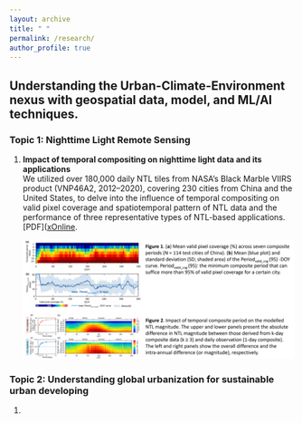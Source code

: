 ```yaml
---
layout: archive
title: " "
permalink: /research/
author_profile: true
---
```


## Understanding the Urban-Climate-Environment nexus with geospatial data, model, and ML/AI techniques. 

### Topic 1: Nighttime Light Remote Sensing

1. **Impact of temporal compositing on nighttime light data and its applications**   
  We utilized over 180,000 daily NTL tiles from NASA’s Black Marble VIIRS product (VNP46A2, 2012–2020), covering 230 cities from China and the United States, to delve    into the influence of temporal compositing on valid pixel coverage and spatiotemporal pattern of NTL data and the performance of three representative types of NTL-based applications. [PDF]([x](https://github.com/qmzheng09work/qmzheng09work.github.io/raw/master/_publications/NTL_composite_Zheng_2023.pdf)[Online](https://www.sciencedirect.com/science/article/pii/S0034425722001304?via%3Dihub).

   ![](NTL_composite.png)

### Topic 2: Understanding global urbanization for sustainable urban developing   

1. 
